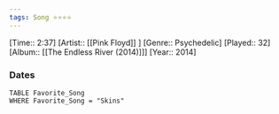 ```yaml
---
tags: Song ⭐⭐⭐⭐ 
---
```

[Time:: 2:37]
[Artist:: [[Pink Floyd]] ]
[Genre:: Psychedelic]
[Played:: 32]
[Album:: [[The Endless River (2014)]]]
[Year:: 2014]
### Dates
````dataview
TABLE Favorite_Song
WHERE Favorite_Song = "Skins"
````